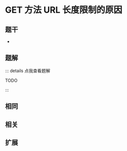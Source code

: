 # GET 方法 URL 长度限制的原因


## 题干

- 



## 题解

::: details 点我查看题解

  TODO

:::



## 相同


## 相关


## 扩展


